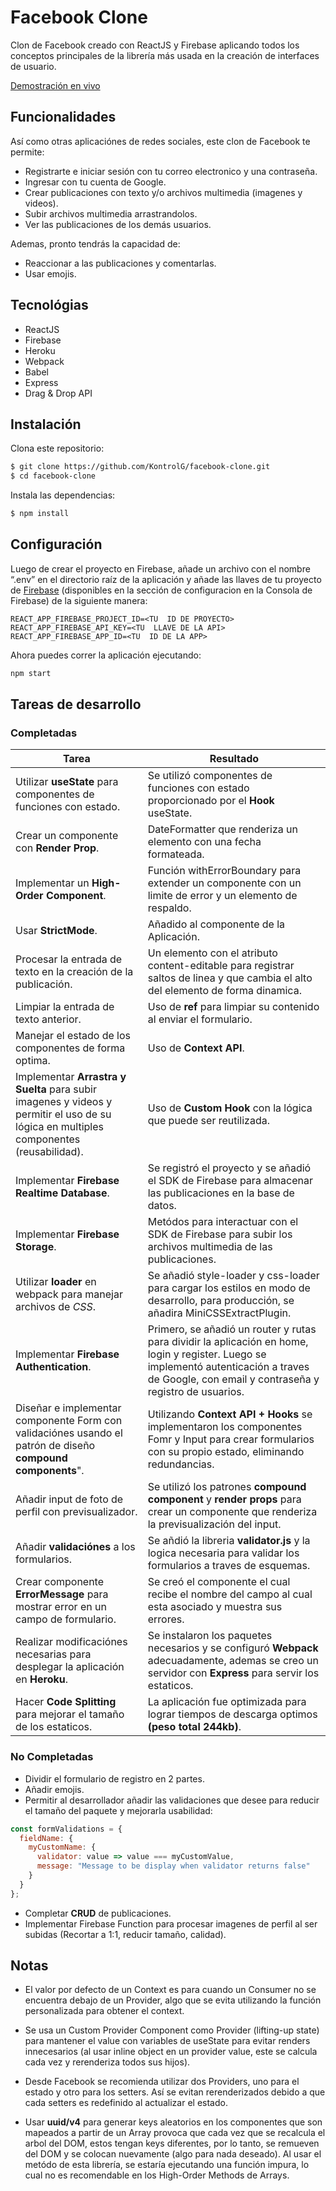 # Facebook Clone

Clon de Facebook creado con ReactJS y Firebase aplicando todos los conceptos principales de la librería más usada en la creación de interfaces de usuario.

[Demostración en vivo
](https://facebook-clone-reactjs.vercel.app/)

## Funcionalidades

Así como otras aplicaciónes de redes sociales, este clon de Facebook te permite:

- Registrarte e iniciar sesión con tu correo electronico y una contraseña.
- Ingresar con tu cuenta de Google.
- Crear publicaciones con texto y/o archivos multimedia (imagenes y videos).
- Subir archivos multimedia arrastrandolos.
- Ver las publicaciones de los demás usuarios.

Ademas, pronto tendrás la capacidad de:

- Reaccionar a las publicaciones y comentarlas.
- Usar emojis.

## Tecnológias

- ReactJS
- Firebase
- Heroku
- Webpack
- Babel
- Express
- Drag & Drop API

## Instalación

Clona este repositorio:

```bash
$ git clone https://github.com/KontrolG/facebook-clone.git
$ cd facebook-clone
```

Instala las dependencias:

```bash
$ npm install
```

## Configuración

Luego de crear el proyecto en Firebase, añade un archivo con el nombre “.env” en el directorio raíz de la aplicación y añade las llaves de tu proyecto de [Firebase](https://firebase.google.com) (disponibles en la sección de configuracion en la Consola de Firebase) de la siguiente manera:

```env
REACT_APP_FIREBASE_PROJECT_ID=<TU  ID DE PROYECTO>
REACT_APP_FIREBASE_API_KEY=<TU  LLAVE DE LA API>
REACT_APP_FIREBASE_APP_ID=<TU  ID DE LA APP>
```

Ahora puedes correr la aplicación ejecutando:

```bash
npm start
```

## Tareas de desarrollo

### Completadas

| Tarea                                                                                                                                  | Resultado                                                                                                                                                                                       |
| -------------------------------------------------------------------------------------------------------------------------------------- | ----------------------------------------------------------------------------------------------------------------------------------------------------------------------------------------------- |
| Utilizar **useState** para componentes de funciones con estado.                                                                        | Se utilizó componentes de funciones con estado proporcionado por el **Hook** useState.                                                                                                          |
| Crear un componente con **Render Prop**.                                                                                               | DateFormatter que renderiza un elemento con una fecha formateada.                                                                                                                               |
| Implementar un **High-Order Component**.                                                                                               | Función withErrorBoundary para extender un componente con un limite de error y un elemento de respaldo.                                                                                         |
| Usar **StrictMode**.                                                                                                                   | Añadido al componente de la Aplicación.                                                                                                                                                         |
| Procesar la entrada de texto en la creación de la publicación.                                                                         | Un elemento con el atributo content-editable para registrar saltos de linea y que cambia el alto del elemento de forma dinamica.                                                                |
| Limpiar la entrada de texto anterior.                                                                                                  | Uso de **ref** para limpiar su contenido al enviar el formulario.                                                                                                                               |
| Manejar el estado de los componentes de forma optima.                                                                                  | Uso de **Context API**.                                                                                                                                                                         |
| Implementar **Arrastra y Suelta** para subir imagenes y videos y permitir el uso de su lógica en multiples componentes (reusabilidad). | Uso de **Custom Hook** con la lógica que puede ser reutilizada.                                                                                                                                 |
| Implementar **Firebase Realtime Database**.                                                                                            | Se registró el proyecto y se añadió el SDK de Firebase para almacenar las publicaciones en la base de datos.                                                                                    |
| Implementar **Firebase Storage**.                                                                                                      | Metódos para interactuar con el SDK de Firebase para subir los archivos multimedia de las publicaciones.                                                                                        |
| Utilizar **loader** en webpack para manejar archivos de _CSS_.                                                                         | Se añadió style-loader y css-loader para cargar los estilos en modo de desarrollo, para producción, se añadira MiniCSSExtractPlugin.                                                            |
| Implementar **Firebase Authentication**.                                                                                               | Primero, se añadió un router y rutas para dividir la aplicación en home, login y register. Luego se implementó autenticación a traves de Google, con email y contraseña y registro de usuarios. |
| Diseñar e implementar componente Form con validaciónes usando el patrón de diseño **compound components**".                            | Utilizando **Context API + Hooks** se implementaron los componentes Fomr y Input para crear formularios con su propio estado, eliminando redundancias.                                          |
| Añadir input de foto de perfil con previsualizador.                                                                                    | Se utilizó los patrones **compound component** y **render props** para crear un componente que renderiza la previsualización del input.                                                         |
| Añadir **validaciónes** a los formularios.                                                                                             | Se añdió la libreria **validator.js** y la logica necesaria para validar los formularios a traves de esquemas.                                                                                  |
| Crear componente **ErrorMessage** para mostrar error en un campo de formulario.                                                        | Se creó el componente el cual recibe el nombre del campo al cual esta asociado y muestra sus errores.                                                                                           |
| Realizar modificaciónes necesarias para desplegar la aplicación en **Heroku**.                                                         | Se instalaron los paquetes necesarios y se configuró **Webpack** adecuadamente, ademas se creo un servidor con **Express** para servir los estaticos.                                           |
| Hacer **Code Splitting** para mejorar el tamaño de los estaticos.                                                                      | La aplicación fue optimizada para lograr tiempos de descarga optimos **(peso total 244kb)**.                                                                                                    |

### No Completadas

- Dividir el formulario de registro en 2 partes.
- Añadir emojis.
- Permitir al desarrollador añadir las validaciones que desee para reducir el tamaño del paquete y mejorarla usabilidad:

```js
const formValidations = {
  fieldName: {
    myCustomName: {
      validator: value => value === myCustomValue,
      message: "Message to be display when validator returns false"
    }
  }
};
```

- Completar **CRUD** de publicaciones.
- Implementar Firebase Function para procesar imagenes de perfil al ser subidas (Recortar a 1:1, reducir tamaño, calidad).

## Notas

- El valor por defecto de un Context es para cuando un Consumer no se encuentra debajo de un Provider, algo que se evita utilizando la función personalizada para obtener el context.

- Se usa un Custom Provider Component como Provider (lifting-up state) para mantener el value con variables de useState para evitar renders innecesarios (al usar inline object en un provider value, este se calcula cada vez y rerenderiza todos sus hijos).

- Desde Facebook se recomienda utilizar dos Providers, uno para el estado y otro para los setters. Así se evitan rerenderizados debido a que cada setters es redefinido al actualizar el estado.

- Usar **uuid/v4** para generar keys aleatorios en los componentes que son mapeados a partir de un Array provoca que cada vez que se recalcula el arbol del DOM, estos tengan keys diferentes, por lo tanto, se remueven del DOM y se colocan nuevamente (algo para nada deseado). Al usar el metódo de esta librería, se estaría ejecutando una función impura, lo cual no es recomendable en los High-Order Methods de Arrays.
